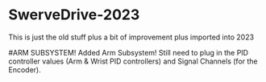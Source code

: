 # SwerveDrive-2023
This is just the old stuff plus a bit of improvement plus imported into 2023

#ARM SUBSYSTEM!
Added Arm Subsystem! Still need to plug in the PID controller values (Arm & Wrist PID controllers) and Signal Channels (for the Encoder).
